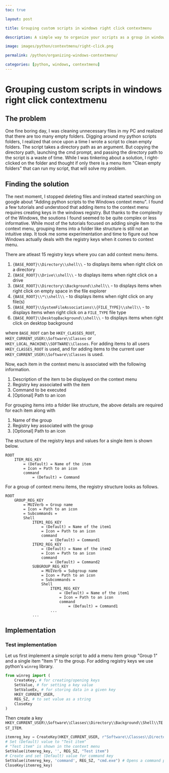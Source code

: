 ```yaml
---
toc: true

layout: post

title: Grouping custom scripts in windows right click contextmenu

description: A simple way to organize your scripts as a group in windows contextmenu.

image: images/python/contextmenu/right-click.png

permalink: /python/organizing-windows-contextmenu/

categories: [python, windows, contextmenu]
---
```

# Grouping custom scripts in windows right click contextmenu

## The problem
One fine boring day, I was cleaning unnecessary files in my PC and realized that there are too many empty folders.
Digging around my python scripts folders, I realized that once upon a time I wrote a script to clean empty folders.
The script takes a directory path as an argument.
But copying the directory path, launching the cmd prompt, and passing the directory path to the script is a waste of time.
While I was tinkering about a solution, I right-clicked on the folder and thought if only there is a menu item "Clean empty folders" that can run my script, that will solve my problem.

## Finding the solution
The next moment, I stopped deleting files and instead started searching on google about "Adding python scripts to the Windows context menu".
I found a few tutorials and understood that adding items to the context menu requires creating keys in the windows registry.
But thanks to the complexity of the Windows, the soutions I found seemed to be quite complex or less informative.
While most of the tutorials focused on adding single item to the context menu, grouping items into a folder like structure is still not an intuitive step.
It took me some experimentation and time to figure out how Windows actually deals with the registry keys when it comes to context menu.

There are atleast 15 registry keys where you can add context menu items.
1. `{BASE_ROOT}\\Directory\\shell\\` - to displays items when right click on a directory
1. `{BASE_ROOT}\\Drive\\shell\\` - to displays items when right click on a drive
1. `{BASE_ROOT}\\Directory\\Background\\shell\\` - to displays items when right click on empty space in the file explorer
1. `{BASE_ROOT}\\*\\shell\\` - to displays items when right click on any file(s)
1. `{BASE_ROOT}\\SystemFileAssociations\\{FILE_TYPE}\\shell\\` - to displays items when right click on a `FILE_TYPE` file type
1. `{BASE_ROOT}\\DesktopBackground\\shell\\` - to displays items when right click on desktop background

where `BASE_ROOT` can be `HKEY_CLASSES_ROOT`, `HKEY_CURRENT_USER\\Software\\Classes` or `HKEY_LOCAL_MACHINE\\SOFTWARE\\Classes`.
For adding items to all users `HKEY_CLASSES_ROOT` is used, and for adding items to the current user `HKEY_CURRENT_USER\\Software\\Classes` is used.

Now, each item in the context menu is associated with the following information.
1. Description of the item to be displayed on the context menu
1. Registry key associated with the item
1. Command to be executed
1. \[Optional\] Path to an icon

For grouping items into a folder like structure, the above details are required for each item along with
1. Name of the group
1. Registry key associated with the group
1. \[Optional\] Path to an icon

The structure of the registry keys and values for a single item is shown below.
```
ROOT
    ITEM_REG_KEY
        = (Default) = Name of the item
        = Icon = Path to an icon
        command
            = (Default) = Command
```
For a group of context menu items, the registry structure looks as follows.
```
ROOT
    GROUP_REG_KEY
        = MUIVerb = Group name
        = Icon = Path to an icon
        = Subcommands = 
        Shell
            ITEM1_REG_KEY
                = (Default) = Name of the item1
                = Icon = Path to an icon
                command
                    = (Default) = Command1
            ITEM2_REG_KEY
                = (Default) = Name of the item2
                = Icon = Path to an icon
                command
                    = (Default) = Command2
            SUBGROUP_REG_KEY
                = MUIVerb = Subgroup name
                = Icon = Path to an icon
                = Subcommands = 
                Shell
                    ITEM1_REG_KEY
                        = (Default) = Name of the item1
                        = Icon = Path to an icon
                        command
                            = (Default) = Command1
                    ...
            ...
```

## Implementation

### Test implementation
Let us first implement a simple script to add a menu item group "Group 1" and a single item "Item 1" to the group.
For adding registry keys we use python's `winreg` library.
```python
from winreg import (
    CreateKey, # for creating/opening keys
    SetValue, # for setting a key value
    SetValueEx, # for storing data in a given key
    HKEY_CURRENT_USER,
    REG_SZ, # to set value as a string
    CloseKey
)
```
Then create a key `HKEY_CURRENT_USER\\Software\\Classes\\Directory\\Background\\Shell\\TEST_ITEM`.
```python
itemreg_key = CreateKey(HKEY_CURRENT_USER, r"Software\\Classes\\Directory\\Background\\Shell\\TEST_ITEM")
# Set (Default) value to "Test item"
# "Test item" is shown in the context menu
SetValue(itemreg_key, '', REG_SZ, "Test item")
# Create and set (Default) value for command key
SetValue(itemreg_key, 'command', REG_SZ, "cmd.exe") # Opens a command prompt in the current directory
CloseKey(itemreg_key)
```

